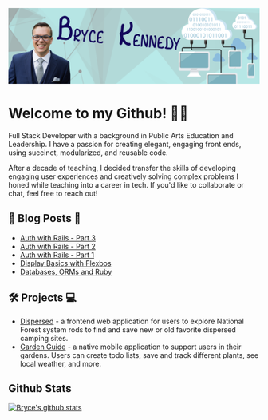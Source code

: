 [![Header](https://github.com/btken88/btken88/blob/master/github-header.png?raw=true "Header")](https://brycekennedy.net/)

# Welcome to my Github! 👋🏻

Full Stack Developer with a background in Public Arts Education and Leadership. I have a passion for creating elegant, engaging front ends, using succinct, modularized, and reusable code.

After a decade of teaching, I decided transfer the skills of developing engaging user experiences and creatively solving complex problems I honed while teaching into a career in tech. If you'd like to collaborate or chat, feel free to reach out!

## 📰 Blog Posts 📰

* [Auth with Rails - Part 3](https://brycekennedy.net/2020/08/24/auth-with-rails-the-thrilling-conclusion/)
* [Auth with Rails - Part 2](https://brycekennedy.net/2020/08/05/auth-with-rails-part-2/)
* [Auth with Rails - Part 1](https://brycekennedy.net/2020/07/26/auth-with-rails-part-1/)
* [Display Basics with Flexbos](https://brycekennedy.net/2020/06/20/display-basics-with-flexbox/)
* [Databases, ORMs and Ruby](https://brycekennedy.net/2020/06/01/databases-orms-and-ruby-oh-my/)

## 🛠 Projects 💻

* [Dispersed](https://dispersed.app) - a frontend web application for users to explore National Forest system rods to find and save new or old favorite dispersed camping sites.
* [Garden Guide](https://github.com/btken88/garden-guide-app) - a native mobile application to support users in their gardens. Users can create todo lists, save and track different plants, see local weather, and more.

## Github Stats

[![Bryce's github stats](https://github-readme-stats.vercel.app/api?username=btken88&count_private=true&show_icons=true&theme=tokyonight)](https://github.com/btken88)
